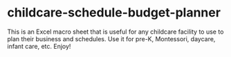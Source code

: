 # childcare-schedule-budget-planner
This is an Excel macro sheet that is useful for any childcare facility to use to plan their business and schedules.  Use it for pre-K, Montessori, daycare, infant care, etc.  Enjoy!
